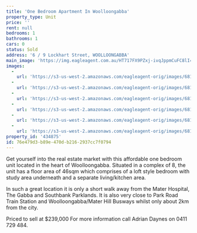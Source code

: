 ```yaml
---
title: 'One Bedroom Apartment In Woolloongabba'
property_type: Unit
price: ''
rent: null
bedrooms: 1
bathrooms: 1
cars: 0
status: Sold
address: '6 / 9 Lockhart Street, WOOLLOONGABBA'
main_image: 'https://img.eagleagent.com.au/HT717FX9PZxj-ivqJppmCuFC8lI=/1280x854/smart/https://s3-us-west-2.amazonaws.com/eagleagent-orig/images/6818499/104632209-image-M.jpg'
images:
  -
    url: 'https://s3-us-west-2.amazonaws.com/eagleagent-orig/images/6818504/104632209-image-E.jpg'
  -
    url: 'https://s3-us-west-2.amazonaws.com/eagleagent-orig/images/6818503/104632209-image-D.jpg'
  -
    url: 'https://s3-us-west-2.amazonaws.com/eagleagent-orig/images/6818502/104632209-image-C.jpg'
  -
    url: 'https://s3-us-west-2.amazonaws.com/eagleagent-orig/images/6818501/104632209-image-B.jpg'
  -
    url: 'https://s3-us-west-2.amazonaws.com/eagleagent-orig/images/6818500/104632209-image-A.jpg'
  -
    url: 'https://s3-us-west-2.amazonaws.com/eagleagent-orig/images/6818499/104632209-image-M.jpg'
property_id: '434875'
id: 76e479d3-b89e-470d-b216-2937cc7f0794
---
```

Get yourself into the real estate market with this affordable one bedroom unit located in the heart of Woolloongabba. Situated in a complex of 8, the unit has a floor area of 46sqm which comprises of a loft style bedroom with study area underneath and a separate living/kitchen area.

In such a great location it is only a short walk away from the Mater Hospital, The Gabba and Southbank Parklands. It is also very close to Park Road Train Station and Woolloongabba/Mater Hill Busways whilst only about 2km from the city.


Priced to sell at $239,000
For more information call Adrian Daynes on 0411 729 484.